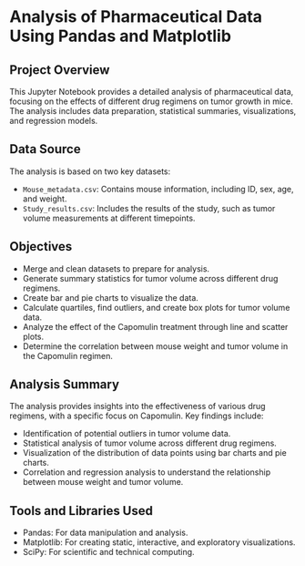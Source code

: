 # Analysis of Pharmaceutical Data Using Pandas and Matplotlib

## Project Overview
This Jupyter Notebook provides a detailed analysis of pharmaceutical data, focusing on the effects of different drug regimens on tumor growth in mice. The analysis includes data preparation, statistical summaries, visualizations, and regression models.

## Data Source
The analysis is based on two key datasets:
- `Mouse_metadata.csv`: Contains mouse information, including ID, sex, age, and weight.
- `Study_results.csv`: Includes the results of the study, such as tumor volume measurements at different timepoints.

## Objectives
- Merge and clean datasets to prepare for analysis.
- Generate summary statistics for tumor volume across different drug regimens.
- Create bar and pie charts to visualize the data.
- Calculate quartiles, find outliers, and create box plots for tumor volume data.
- Analyze the effect of the Capomulin treatment through line and scatter plots.
- Determine the correlation between mouse weight and tumor volume in the Capomulin regimen.

## Analysis Summary
The analysis provides insights into the effectiveness of various drug regimens, with a specific focus on Capomulin. Key findings include:
- Identification of potential outliers in tumor volume data.
- Statistical analysis of tumor volume across different drug regimens.
- Visualization of the distribution of data points using bar charts and pie charts.
- Correlation and regression analysis to understand the relationship between mouse weight and tumor volume.

## Tools and Libraries Used
- Pandas: For data manipulation and analysis.
- Matplotlib: For creating static, interactive, and exploratory visualizations.
- SciPy: For scientific and technical computing.

